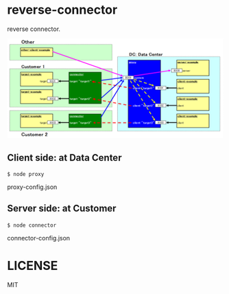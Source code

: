 reverse-connector
====

reverse connector.

![image](doc/doc.png "image")


## Client side: at Data Center

```
$ node proxy
```

proxy-config.json


## Server side: at Customer

```
$ node connector
```

connector-config.json


# LICENSE

  MIT
